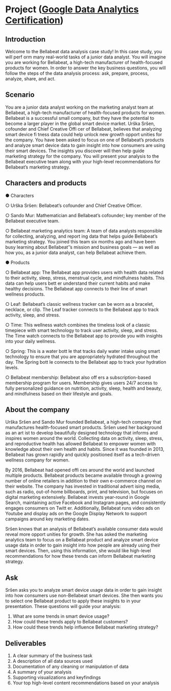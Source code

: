 # Project ([Google Data Analytics Certification](https://www.coursera.org/professional-certificates/google-data-analytics))

## Introduction
Welcome to the Bellabeat data analysis case study! In this case study, you will perf orm many real-world tasks of a junior data
analyst. You will imagine you are working for Bellabeat, a high-tech manufacturer of health-focused products for women. In order to answer the key business questions, you will follow the steps of the data analysis process: ask, prepare, process, analyze, share, and act.

## Scenario
You are a junior data analyst working on the marketing analyst team at Bellabeat, a high-tech manufacturer of health-focused
products for women. Bellabeat is a successful small company, but they have the potential to become a larger player in the
global smart device market. Urška Sršen, cofounder and Chief Creative Offi cer of Bellabeat, believes that analyzing smart
device fi tness data could help unlock new growth opport unities for the company. You have been asked to focus on one of
Bellabeat’s products and analyze smart device data to gain insight into how consumers are using their smart devices. The
insights you discover will then help guide marketing strategy for the company. You will present your analysis to the Bellabeat
executive team along with your high-level recommendations for Bellabeat’s marketing strategy.

## Characters and products
● Characters

○ Urška Sršen: Bellabeat’s cofounder and Chief Creative Officer.

○ Sando Mur: Mathematician and Bellabeat’s cofounder; key member of the Bellabeat executive team.

○ Bellabeat marketing analytics team: A team of data analysts responsible for collecting, analyzing, and report ing
data that helps guide Bellabeat’s marketing strategy. You joined this team six months ago and have been busy
learning about Bellabeat’’s mission and business goals — as well as how you, as a junior data analyst, can help
Bellabeat achieve them.


● Products

○ Bellabeat app: The Bellabeat app provides users with health data related to their activity, sleep, stress,
menstrual cycle, and mindfulness habits. This data can help users bett er understand their current habits and
make healthy decisions. The Bellabeat app connects to their line of smart wellness products.

○ Leaf: Bellabeat’s classic wellness tracker can be worn as a bracelet, necklace, or clip. The Leaf tracker connects
to the Bellabeat app to track activity, sleep, and stress.

○ Time: This wellness watch combines the timeless look of a classic timepiece with smart technology to track user
activity, sleep, and stress. The Time watch connects to the Bellabeat app to provide you with insights into your
daily wellness.

○ Spring: This is a water bott le that tracks daily water intake using smart technology to ensure that you are
appropriately hydrated throughout the day. The Spring bott le connects to the Bellabeat app to track your
hydration levels.

○ Bellabeat membership: Bellabeat also off ers a subscription-based membership program for users.
Membership gives users 24/7 access to fully personalized guidance on nutrition, activity, sleep, health and
beauty, and mindfulness based on their lifestyle and goals.


## About the company
Urška Sršen and Sando Mur founded Bellabeat, a high-tech company that manufactures health-focused smart products.
Sršen used her background as an art ist to develop beautifully designed technology that informs and inspires women around
the world. Collecting data on activity, sleep, stress, and reproductive health has allowed Bellabeat to empower women with
knowledge about their own health and habits. Since it was founded in 2013, Bellabeat has grown rapidly and quickly positioned
itself as a tech-driven wellness company for women.

By 2016, Bellabeat had opened offi ces around the world and launched multiple products. Bellabeat products became available
through a growing number of online retailers in addition to their own e-commerce channel on their website. The company has
invested in traditional advert ising media, such as radio, out-of-home billboards, print, and television, but focuses on digital
marketing extensively. Bellabeat invests year-round in Google Search, maintaining active Facebook and Instagram pages, and
consistently engages consumers on Twitt er. Additionally, Bellabeat runs video ads on Youtube and display ads on the Google
Display Network to support campaigns around key marketing dates.

Sršen knows that an analysis of Bellabeat’s available consumer data would reveal more opport unities for growth. She has
asked the marketing analytics team to focus on a Bellabeat product and analyze smart device usage data in order to gain
insight into how people are already using their smart devices. Then, using this information, she would like high-level
recommendations for how these trends can inform Bellabeat marketing strategy.


## Ask
Sršen asks you to analyze smart device usage data in order to gain insight into how consumers use non-Bellabeat smart
devices. She then wants you to select one Bellabeat product to apply these insights to in your presentation. These questions
will guide your analysis:

1. What are some trends in smart device usage?
2. How could these trends apply to Bellabeat customers?
3. How could these trends help influence Bellabeat marketing strategy?


## Deliverables
1. A clear summary of the business task
2. A description of all data sources used
3. Documentation of any cleaning or manipulation of data
4. A summary of your analysis
5. Supporting visualizations and keyfindings
6. Your top high-level content recommendations based on your analysis

